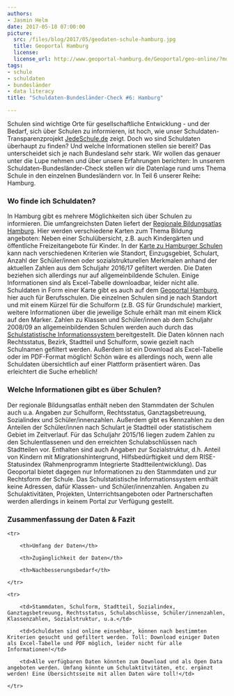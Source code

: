 ```yaml
---
authors: 
- Jasmin Helm
date: 2017-05-18 07:00:00
picture:
  src: /files/blog/2017/05/geodaten-schule-hamburg.jpg
  title: Geoportal Hamburg 
  license: 
  license_url: http://www.geoportal-hamburg.de/Geoportal/geo-online/?mdid=D3DDBBA3-7329-475C-BB07-14D539ED6B1E
tags:
- schule
- schuldaten
- bundesländer
- data literacy
title: "Schuldaten-Bundesländer-Check #6: Hamburg"

---
```

Schulen sind wichtige Orte für gesellschaftliche Entwicklung - und der Bedarf, sich über Schulen zu informieren, ist hoch, wie unser Schuldaten-Transparenzprojekt [JedeSchule.de](https://jedeschule.de) zeigt. Doch wo sind Schuldaten überhaupt zu finden? Und welche Informationen stellen sie bereit? Das unterscheidet sich je nach Bundesland sehr stark. Wir wollen das genauer unter die Lupe nehmen und über unsere Erfahrungen berichten: In unserem Schuldaten-Bundesländer-Check stellen wir die Datenlage rund ums Thema Schule in den einzelnen Bundesländern vor. In Teil 6 unserer Reihe: Hamburg.

### Wo finde ich Schuldaten?

In Hamburg gibt es mehrere Möglichkeiten sich über Schulen zu informieren. Die umfangreichsten Daten liefert der [Regionale Bildungsatlas Hamburg](http://www.hamburg.de/bsb/regionaler-bildungsatlas-hamburg/). Hier werden verschiedene Karten zum Thema Bildung angeboten: Neben einer Schulübersicht, z.B. auch Kindergärten und öffentliche Freizeitangebote für Kinder. In der [Karte zu Hamburger Schulen](http://bildungsatlas-hamburg.de/Schulen/) kann nach verschiedenen Kriterien wie Standort, Einzugsgebiet, Schulart, Anzahl der Schüler/innen oder sozialstrukturellen Merkmalen anhand der aktuellen Zahlen aus dem Schuljahr 2016/17 gefiltert werden. Die Daten beziehen sich allerdings nur auf allgemeinbildende Schulen. Einige Informationen sind als Excel-Tabelle downloadbar, leider nicht alle. Schuldaten in Form einer Karte gibt es auch auf dem [Geoportal Hamburg](http://www.geoportal-hamburg.de/Geoportal/geo-online/?mdid=D3DDBBA3-7329-475C-BB07-14D539ED6B1E), hier auch für Berufsschulen. Die einzelnen Schulen sind je nach Standort und mit einem Kürzel für die Schulform (z.B. GS für Grundschule) markiert, weitere Informationen über die jeweilige Schule erhält man mit einem Klick auf den Marker. Zahlen zu Klassen und Schüler/innen ab dem Schuljahr 2008/09 an allgemeinbildenden Schulen werden auch durch das [Schulstatistische Informationssystem ](https://gateway.hamburg.de/hamburggateway/fvp/fv/bbs/dwhfrontend/wf01_DWHFrontend.aspx?sid=18)bereitgestellt. Die Daten können nach Rechtsstatus, Bezirk, Stadtteil und Schulform, sowie gezielt nach Schulnamen gefiltert werden. Außerdem ist ein Download als Excel-Tabelle oder im PDF-Format möglich! Schön wäre es allerdings noch, wenn alle Schuldaten übersichtlich auf einer Plattform präsentiert wären. Das erleichtert die Suche erheblich!

### Welche Informationen gibt es über Schulen?

Der regionale Bildungsatlas enthält neben den Stammdaten der Schulen auch u.a. Angaben zur Schulform, Rechtsstatus, Ganztagsbetreuung, Sozialindex und Schüler/innenzahlen. Außerdem gibt es Kennzahlen zu den Anteilen der Schüler/innen nach Schulart je Stadtteil oder statistischem Gebiet im Zeitverlauf. Für das Schuljahr 2015/16 liegen zudem Zahlen zu den Schulentlassenen und den erreichten Schulabschlüssen nach Stadtteilen vor. Enthalten sind auch Angaben zur Sozialstruktur, d.h. Anteil von Kindern mit Migrationshintergrund, Hilfsbedürftigkeit und dem RISE-Statusindex (Rahmenprogramm Integrierte Stadtteilentwicklung). Das Geoportal bietet dagegen nur Informationen zu den Stammdaten und zur Rechtsform der Schule. Das Schulstatistische Informationssystem enthält keine Adressen, dafür Klassen- und Schüler/innenzahlen. Angaben zu Schulaktivitäten, Projekten, Unterrichtsangeboten oder Partnerschaften werden allerdings in keinem Portal zur Verfügung gestellt.

### Zusammenfassung der Daten & Fazit

<table>

	<tr>

		<th>Umfang der Daten</th>

		<th>Zugänglichkeit der Daten</th>

		<th>Nachbesserungsbedarf</th>

	</tr>

	<tr>

		<td>Stammdaten, Schulform, Stadtteil, Sozialindex, Ganztagsbetreuung, Rechtsstatus, Schulabschlüsse, Schüler/innenzahlen, Klassenzahlen, Sozialstruktur, u.a.</td>

		<td>Schuldaten sind online einsehbar, können nach bestimmten Kriterien gesucht und gefiltert werden. Toll: Download einiger Daten als Excel-Tabelle und PDF möglich, leider nicht für alle Informationen!</td>

		<td>Alle verfügbaren Daten könnten zum Download und als Open Data angeboten werden. Umfang könnte um Schulaktitvitäten, etc. ergänzt werden! Eine Übersichtsseite mit allen Daten wäre toll!</td>

	</tr>

</table>

